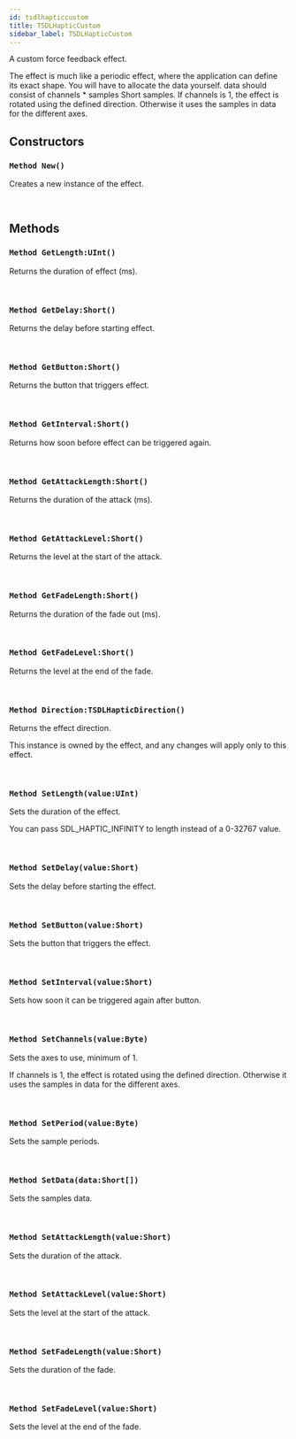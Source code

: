 ```yaml
---
id: tsdlhapticcustom
title: TSDLHapticCustom
sidebar_label: TSDLHapticCustom
---
```


A custom force feedback effect.


The effect is much like a periodic effect, where the application can define its exact shape.
You will have to allocate the data yourself. data should consist of channels * samples Short samples.
If channels is 1, the effect is rotated using the defined direction. Otherwise it uses the samples in data for the different axes.


## Constructors

### `Method New()`

Creates a new instance of the effect.

<br/>

## Methods

### `Method GetLength:UInt()`

Returns the duration of effect (ms).

<br/>

### `Method GetDelay:Short()`

Returns the delay before starting effect.

<br/>

### `Method GetButton:Short()`

Returns the button that triggers effect.

<br/>

### `Method GetInterval:Short()`

Returns how soon before effect can be triggered again.

<br/>

### `Method GetAttackLength:Short()`

Returns the duration of the attack (ms).

<br/>

### `Method GetAttackLevel:Short()`

Returns the level at the start of the attack.

<br/>

### `Method GetFadeLength:Short()`

Returns the duration of the fade out (ms).

<br/>

### `Method GetFadeLevel:Short()`

Returns the level at the end of the fade.

<br/>

### `Method Direction:TSDLHapticDirection()`

Returns the effect direction.

This instance is owned by the effect, and any changes will apply only to this effect.


<br/>

### `Method SetLength(value:UInt)`

Sets the duration of the effect.

You can pass SDL_HAPTIC_INFINITY to length instead of a 0-32767 value.


<br/>

### `Method SetDelay(value:Short)`

Sets the delay before starting the effect.

<br/>

### `Method SetButton(value:Short)`

Sets the button that triggers the effect.

<br/>

### `Method SetInterval(value:Short)`

Sets how soon it can be triggered again after button.

<br/>

### `Method SetChannels(value:Byte)`

Sets the axes to use, minimum of 1.

If channels is 1, the effect is rotated using the defined direction. Otherwise it uses the samples in data for the different axes.


<br/>

### `Method SetPeriod(value:Byte)`

Sets the sample periods.

<br/>

### `Method SetData(data:Short[])`

Sets the samples data.

<br/>

### `Method SetAttackLength(value:Short)`

Sets the duration of the attack.

<br/>

### `Method SetAttackLevel(value:Short)`

Sets the level at the start of the attack.

<br/>

### `Method SetFadeLength(value:Short)`

Sets the duration of the fade.

<br/>

### `Method SetFadeLevel(value:Short)`

Sets the level at the end of the fade.

<br/>

